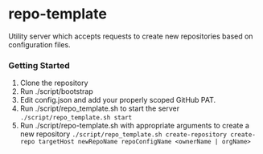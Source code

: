 # repo-template

Utility server which accepts requests to create new repositories based on 
configuration files.  

### Getting Started

1. Clone the repository
2. Run ./script/bootstrap
3. Edit config.json and add your properly scoped GitHub PAT.  
4. Run ./script/repo_template.sh to start the server
    `./script/repo_template.sh start`
5. Run ./script/repo-template.sh with appropriate arguments to create a new 
   repository
    `./script/repo_template.sh create-repository create-repo targetHost newRepoName repoConfigName <ownerName | orgName>`
    
    